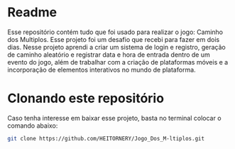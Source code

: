 # Readme
Esse repositório contém tudo que foi usado para realizar o jogo: Caminho dos Multiplos. Esse projeto foi um desafio que recebi para fazer em dois dias. Nesse projeto aprendi a criar um sistema de login e registro, geração de caminho aleatório e registrar data e hora de entrada dentro de um evento do jogo, além de trabalhar com a criação de plataformas móveis e a incorporação de elementos interativos no mundo de plataforma.
# Clonando este repositório
Caso tenha interesse em baixar esse projeto, basta no terminal colocar o comando abaixo:
```bash
git clone https://github.com/HEITORNERY/Jogo_Dos_M-ltiplos.git
```